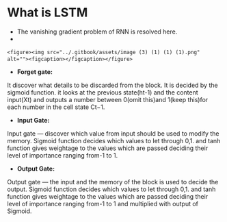 # What is LSTM

* The vanishing gradient problem of RNN is resolved here.
*

    <figure><img src="../.gitbook/assets/image (3) (1) (1) (1).png" alt=""><figcaption></figcaption></figure>
* **Forget gate:**

It discover what details to be discarded from the block. It is decided by the sigmoid function. it looks at the previous state(ht-1) and the content input(Xt) and outputs a number between 0(omit this)and 1(keep this)for each number in the cell state Ct−1.

* **Input Gate:**

Input gate — discover which value from input should be used to modify the memory. Sigmoid function decides which values to let through 0,1. and tanh function gives weightage to the values which are passed deciding their level of importance ranging from-1 to 1.

* **Output Gate:**

Output gate — the input and the memory of the block is used to decide the output. Sigmoid function decides which values to let through 0,1. and tanh function gives weightage to the values which are passed deciding their level of importance ranging from-1 to 1 and multiplied with output of Sigmoid.
